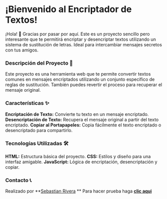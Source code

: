 # ¡Bienvenido al Encriptador de Textos! 
¡Hola! 👋 Gracias por pasar por aquí. Este es un proyecto sencillo pero interesante que te permitirá encriptar y desencriptar textos utilizando un sistema de sustitución de letras. Ideal para intercambiar mensajes secretos con tus amigos.

###  Descripción del Proyecto 📝
Este proyecto es una herramienta web que te permite convertir textos comunes en mensajes encriptados utilizando un conjunto específico de reglas de sustitución. También puedes revertir el proceso para recuperar el mensaje original.

###  Características ✨
**Encriptación de Texto:** Convierte tu texto en un mensaje encriptado.
**Desencriptación de Texto:** Recupera el mensaje original a partir del texto encriptado.
**Copiar al Portapapeles:** Copia fácilmente el texto encriptado o desencriptado para compartirlo.

###  Tecnologías Utilizadas  🛠️
**HTML:** Estructura básica del proyecto.
**CSS:** Estilos y diseño para una interfaz amigable.
**JavaScript:** Lógica de encriptación, desencriptación y copiar.

###  Contacto 📞 
Realizado por **[Sebastian Rivera](https://github.com/SrZelt4 "Sebastian Rivera") **
Para hacer prueba haga [**clic aqui**](https://srzelt4.github.io/EncriptadorAlura/ "**clic aqui**")
